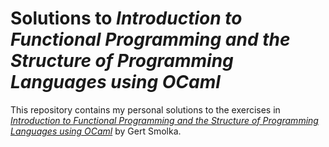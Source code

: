 # Solutions to _Introduction to Functional Programming and the Structure of Programming Languages using OCaml_

This repository contains my personal solutions to the exercises in _[Introduction to Functional Programming and the Structure of Programming Languages using OCaml](https://www.ps.uni-saarland.de/~smolka/drafts/prog2021.pdf)_ by Gert Smolka.
